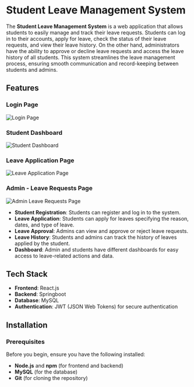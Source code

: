 # **Student Leave Management System**

The **Student Leave Management System** is a web application that allows students to easily manage and track their leave requests. Students can log in to their accounts, apply for leave, check the status of their leave requests, and view their leave history. On the other hand, administrators have the ability to approve or decline leave requests and access the leave history of all students. This system streamlines the leave management process, ensuring smooth communication and record-keeping between students and admins.

## **Features**

### **Login Page**

![Login Page](https://github.com/user-attachments/assets/8373be21-1a67-4dab-b00d-f9bb503288cd)

### **Student Dashboard**

![Student Dashboard](https://github.com/user-attachments/assets/f0a1ca7c-467a-473c-805f-af0a178e997a)

### **Leave Application Page**

![Leave Application Page](https://github.com/user-attachments/assets/768d66be-9f72-4b4f-97b6-65d828315b06)

### **Admin - Leave Requests Page**

![Admin Leave Requests Page](https://github.com/user-attachments/assets/c4a0248a-3c0a-4f22-bedf-3ec7f7ad6725)

- **Student Registration**: Students can register and log in to the system.
- **Leave Application**: Students can apply for leaves specifying the reason, dates, and type of leave.
- **Leave Approval**: Admins can view and approve or reject leave requests.
- **Leave History**: Students and admins can track the history of leaves applied by the student.
- **Dashboard**: Admin and students have different dashboards for easy access to leave-related actions and data.

## **Tech Stack**

- **Frontend**: React.js
- **Backend**: Springboot
- **Database**: MySQL
- **Authentication**: JWT (JSON Web Tokens) for secure authentication

## **Installation**

### **Prerequisites**  
Before you begin, ensure you have the following installed:

- **Node.js** and **npm** (for frontend and backend)
- **MySQL** (for the database)
- **Git** (for cloning the repository)

